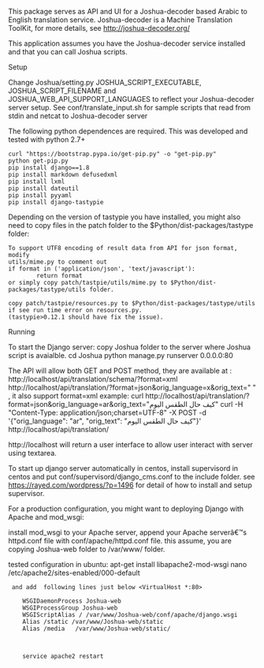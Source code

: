 This package serves as API and UI for a Joshua-decoder based Arabic to English translation service. Joshua-decoder is a Machine Translation ToolKit, for more details, see http://joshua-decoder.org/

This application assumes you have the Joshua-decoder service installed and that you can call Joshua scripts.

Setup

Change Joshua/setting.py JOSHUA_SCRIPT_EXECUTABLE, JOSHUA_SCRIPT_FILENAME and JOSHUA_WEB_API_SUPPORT_LANGUAGES to reflect your Joshua-decoder server setup.  See conf/translate_input.sh for sample scripts that read from stdin and netcat to Joshua-decoder server


The following python dependences are required.
This was developed and tested with python 2.7+

	curl "https://bootstrap.pypa.io/get-pip.py" -o "get-pip.py"
	python get-pip.py
	pip install django==1.8
	pip install markdown defusedxml
	pip install lxml
	pip install dateutil
	pip install pyyaml
	pip install django-tastypie


 
 Depending on the version of tastypie you have installed, you might also need to copy files in the patch folder to the $Python/dist-packages/tastype folder:
 
	To support UTF8 encoding of result data from API for json format, modify 
	utils/mime.py to comment out 
	if format in ('application/json', 'text/javascript'):
 		    return format
 	or simply copy patch/tastpie/utils/mime.py to $Python/dist-packages/tastype/utils folder.
 	
 	copy patch/tastpie/resources.py to $Python/dist-packages/tastype/utils if see run time error on resources.py.
 	(tastypie>0.12.1 should have fix the issue).
 	
 	

Running 

To start the Django server:
 copy Joshua folder to the server where Joshua script is avaialble. 
   cd Joshua 
  python manage.py runserver 0.0.0.0:80
 
The API will allow both GET and POST method, they are available at :
http://localhost/api/translation/schema/?format=xml
http://localhost/api/translation/?format=json&orig_language=x&orig_text=" " , it also support format=xml
example:
   curl http://localhost/api/translation/?format=json&orig_language=ar&orig_text="كيف حال الطقس اليوم"
   curl -H "Content-Type: application/json;charset=UTF-8" -X POST -d '{"orig_language": "ar", "orig_text": "كيف حال الطقس اليوم"}' http://localhost/api/translation/
   
 http://localhost will return a user interface to allow user interact with server using textarea.

To start up django server automatically in centos, install supervisord in centos and put
conf/supervisord/django_cms.conf to the include folder.
 see https://rayed.com/wordpress/?p=1496 for detail of how to install and setup supervisor.


For a production configuration, you might want to deploying Django with Apache and mod_wsgi:

 install mod_wsgi to your Apache server, append your Apache serverâ€™s 
 httpd.conf file with conf/apache/httpd.conf file.
 this assume, you are copying Joshua-web folder to /var/www/ folder.
 
 tested configuration in  ubuntu:
	 apt-get install libapache2-mod-wsgi
	 nano /etc/apache2/sites-enabled/000-default
	  
	 and add  following lines just below <VirtualHost *:80>
	
		WSGIDaemonProcess Joshua-web 		
		WSGIProcessGroup Joshua-web
		WSGIScriptAlias / /var/www/Joshua-web/conf/apache/django.wsgi
 		Alias /static /var/www/Joshua-web/static
   		Alias /media   /var/www/Joshua-web/static/
   		


    	service apache2 restart
   


